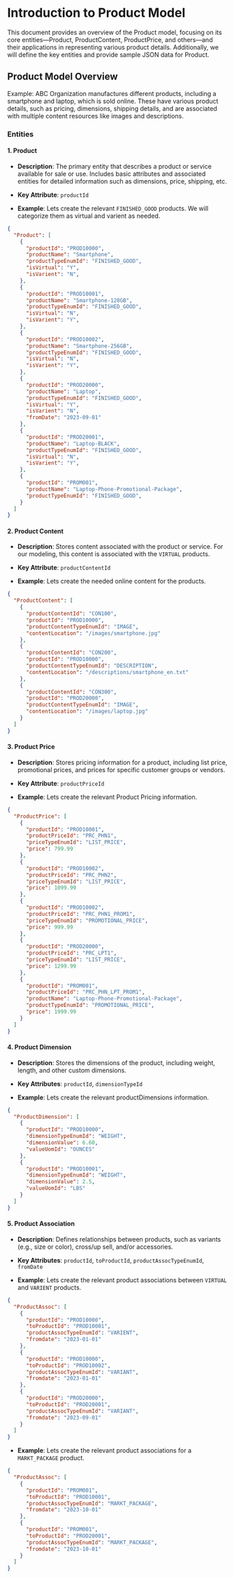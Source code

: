 # Introduction to Product Model
This document provides an overview of the Product model, focusing on its core entities—Product, ProductContent, ProductPrice, and others—and their applications in representing various product details. Additionally, we will define the key entities and provide sample JSON data for Product.

## Product Model Overview
Example: ABC Organization manufactures different products, including a smartphone and laptop, which is sold online. These have various product details, such as pricing, dimensions, shipping details, and are associated with multiple content resources like images and descriptions.

### Entities

#### 1. Product
- **Description**: The primary entity that describes a product or service available for sale or use. Includes basic attributes and associated entities for detailed information such as dimensions, price, shipping, etc.

- **Key Attribute**: `productId`
- **Example**: Lets create the relevant `FINISHED_GOOD` products. We will categorize them as virtual and varient as needed.
```json
{
  "Product": [
    {
      "productId": "PROD10000",
      "productName": "Smartphone",
      "productTypeEnumId": "FINISHED_GOOD",
      "isVirtual": "Y",
      "isVarient": "N",
    },
    {
      "productId": "PROD10001",
      "productName": "Smartphone-128GB",
      "productTypeEnumId": "FINISHED_GOOD",
      "isVirtual": "N",
      "isVarient": "Y",
    },
    {
      "productId": "PROD10002",
      "productName": "Smartphone-256GB",
      "productTypeEnumId": "FINISHED_GOOD",
      "isVirtual": "N",
      "isVarient": "Y",
    },
    {
      "productId": "PROD20000",
      "productName": "Laptop",
      "productTypeEnumId": "FINISHED_GOOD",
      "isVirtual": "Y",
      "isVarient": "N",
      "fromDate": "2023-09-01"
    },
    {
      "productId": "PROD20001",
      "productName": "Laptop-BLACK",
      "productTypeEnumId": "FINISHED_GOOD",
      "isVirtual": "N",
      "isVarient": "Y",
    },
    {
      "productId": "PROM001",
      "productName": "Laptop-Phone-Promotional-Package",
      "productTypeEnumId": "FINISHED_GOOD",
    }
  ]
}
```

#### 2. Product Content
- **Description**: Stores content associated with the product or service. For our modeling, this content is associated with the `VIRTUAL` products.

- **Key Attribute**: `productContentId`
- **Example**: Lets create the needed online content for the products.
```json
{
  "ProductContent": [
    {
      "productContentId": "CON100",
      "productId": "PROD10000",
      "productContentTypeEnumId": "IMAGE",
      "contentLocation": "/images/smartphone.jpg"
    },
    {
      "productContentId": "CON200",
      "productId": "PROD10000",
      "productContentTypeEnumId": "DESCRIPTION",
      "contentLocation": "/descriptions/smartphone_en.txt"
    },
    {
      "productContentId": "CON300",
      "productId": "PROD20000",
      "productContentTypeEnumId": "IMAGE",
      "contentLocation": "/images/laptop.jpg"
    }
  ]
}
```

#### 3. Product Price
- **Description**: Stores pricing information for a product, including list price, promotional prices, and prices for specific customer groups or vendors.

- **Key Attribute**: `productPriceId`
- **Example**: Lets create the relevant Product Pricing information.
```json
{
  "ProductPrice": [
    {
      "productId": "PROD10001",
      "productPriceId": "PRC_PHN1",
      "priceTypeEnumId": "LIST_PRICE",
      "price": 799.99
    },
    {
      "productId": "PROD10002",
      "productPriceId": "PRC_PHN2",
      "priceTypeEnumId": "LIST_PRICE",
      "price": 1099.99
    },
    {
      "productId": "PROD10002",
      "productPriceId": "PRC_PHN1_PROM1",
      "priceTypeEnumId": "PROMOTIONAL_PRICE",
      "price": 999.99
    },
    {
      "productId": "PROD20000",
      "productPriceId": "PRC_LPT1",
      "priceTypeEnumId": "LIST_PRICE",
      "price": 1299.99
    },
    {
      "productId": "PROM001",
      "productPriceId": "PRC_PHN_LPT_PROM1",
      "productName": "Laptop-Phone-Promotional-Package",
      "productTypeEnumId": "PROMOTIONAL_PRICE",
      "price": 1999.99
    }
  ]
}
```
#### 4. Product Dimension
- **Description**: Stores the dimensions of the product, including weight, length, and other custom dimensions.

- **Key Attributes**: `productId`, `dimensionTypeId`
- **Example**: Lets create the relevant productDimensions information.
```json
{
  "ProductDimension": [
    {
      "productId": "PROD10000",
      "dimensionTypeEnumId": "WEIGHT",
      "dimensionValue": 6.60,
      "valueUomId": "OUNCES"
    },
    {
      "productId": "PROD10001",
      "dimensionTypeEnumId": "WEIGHT",
      "dimensionValue": 2.5,
      "valueUomId": "LBS"
    }
  ]
}
```

#### 5. Product Association
- **Description**: Defines relationships between products, such as variants (e.g., size or color), cross/up sell, and/or accessories.

- **Key Attributes**: `productId`, `toProductId`, `productAssocTypeEnumId`, `fromDate`
- **Example**: Lets create the relevant product associations between `VIRTUAL` and `VARIENT` products.
```json
{
  "ProductAssoc": [
    {
      "productId": "PROD10000",
      "toProductId": "PROD10001",
      "productAssocTypeEnumId": "VARIENT",
      "fromdate": "2023-01-01"
    },
    {
      "productId": "PROD10000",
      "toProductId": "PROD10002",
      "productAssocTypeEnumId": "VARIANT",
      "fromdate": "2023-01-01"
    },
    {
      "productId": "PROD20000",
      "toProductId": "PROD20001",
      "productAssocTypeEnumId": "VARIANT",
      "fromdate": "2023-09-01"
    }
  ]
}
```
- **Example**: Lets create the relevant product associations for a `MARKT_PACKAGE` product.
```json
{
  "ProductAssoc": [
    {
      "productId": "PROM001",
      "toProductId": "PROD10001",
      "productAssocTypeEnumId": "MARKT_PACKAGE",
      "fromdate": "2023-10-01"
    },
    {
      "productId": "PROM001",
      "toProductId": "PROD20001",
      "productAssocTypeEnumId": "MARKT_PACKAGE",
      "fromdate": "2023-10-01"
    }
  ]
}
```
